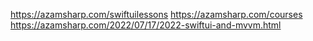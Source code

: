 https://azamsharp.com/swiftuilessons
https://azamsharp.com/courses
https://azamsharp.com/2022/07/17/2022-swiftui-and-mvvm.html